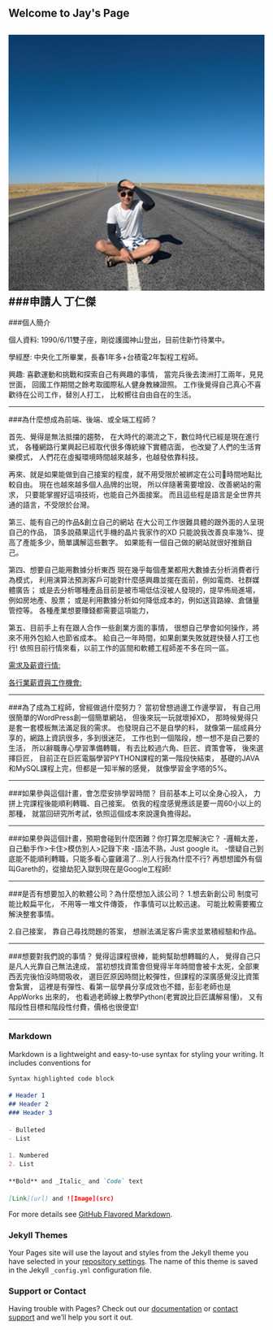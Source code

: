 ## Welcome to Jay's Page
![image](https://github.com/f789520/f789520.github.io/blob/bc50709644c50fb89984ce153f352ba932c2fa07/1021.png?raw=true)
###申請人
丁仁傑
------------------
###個人簡介 

個人資料: 
1990/6/11雙子座，剛從護國神山登出，目前住新竹待業中。

學經歷:
中央化工所畢業，長春1年多+台積電2年製程工程師。

興趣:
喜歡運動和挑戰和探索自己有興趣的事情，
當完兵後去澳洲打工兩年，見見世面，
回國工作期間之餘考取國際私人健身教練證照。
工作後覺得自己真心不喜歡待在公司工作，替別人打工，
比較嚮往自由自在的生活。


------------------

###為什麼想成為前端、後端、或全端工程師？

首先、覺得是無法抵擋的趨勢，
在大時代的潮流之下，數位時代已經是現在進行式，
各種網路行業興起已經取代很多傳統線下實體店面，
也改變了人們的生活育樂模式，
人們花在虛擬環境時間越來越多，也越發依靠科技。

再來、就是如果能做到自己接案的程度，就不用受限於被綁定在公司時間地點比較自由。
現在也越來越多個人品牌的出現，
所以伴隨著需要增設、改善網站的需求，
只要能掌握好這項技術，也能自己外面接案。
而且這些程是語言是全世界共通的語言，不受限於台灣。

第三、能有自己的作品&創立自己的網站
在大公司工作很難具體的跟外面的人呈現自己的作品，
頂多說蘋果這代手機的晶片我家作的XD
只能說我改善良率幾%、提高了產能多少，簡單講解這些數字。
如果能有一個自己做的網站就很好推銷自己。

第四、想要自己能用數據分析東西
現在幾乎每個產業都用大數據去分析消費者行為模式，
利用演算法預測客戶可能對什麼感興趣並擺在面前，例如電商、社群媒體廣告；
或是去分析哪種產品目前是被市場低估沒被人發現的，提早佈局進場，例如房地產、股票；
或是利用數據分析如何降低成本的，例如送貨路線、倉儲量管控等。
各種產業想要賺錢都需要這項能力，

第五、目前手上有在跟人合作一些創業方面的事情，
很想自己學會如何操作，將來不用外包給人也節省成本。
給自己一年時間，如果創業失敗就趕快替人打工也行!
依照目前行情來看，以前工作的區間和軟體工程師差不多在同一區。

[需求及薪資行情:](https://tw.alphacamp.co/blog/software-developer-salary-in-taiwan)

[各行業薪資與工作機會:](https://guide.104.com.tw/salary/topic?subject=jobsratio&type=worker&cat=all)

------------------
###為了成為工程師，曾經做過什麼努力？
當初曾想過邊工作邊學習，
有自己用很簡單的WordPress創一個簡單網站，
但後來玩一玩就壞掉XD，
那時候覺得只是套一套模板無法滿足我的需求。
也發現自己不是自學的料，
就像第一屆成員分享的，網路上資訊很多，多到很迷茫，
工作也到一個階段，想一想不是自己要的生活，
所以辭職專心學習準備轉職，
有去比較過六角、巨匠、資策會等，
後來選擇巨匠，
目前正在巨匠電腦學習PYTHON課程的第一階段快結束，
基礎的JAVA和MySQL課程上完，但都是一知半解的感覺，
就像學習金字塔的5%。

------------------
###如果參與這個計畫，會怎麼安排學習時間？
目前基本上可以全身心投入，
力拼上完課程後能順利轉職、自己接案。
依我的程度感覺應該是要一周60小以上的那種，
就當回研究所考試，依照這個成本來說還負擔得起。


------------------
###如果參與這個計畫，預期會碰到什麼困難？你打算怎麼解決它？
-邏輯太差，自己動手作>卡住>模仿別人>記錄下來
-語法不熟，Just google it。
-懷疑自己到底能不能順利轉職，只能多看心靈雞湯了…別人行我為什麼不行?
再想想國外有個叫Gareth的，從搶劫犯入獄到現在是Google工程師!


------------------
###是否有想要加入的軟體公司？為什麼想加入該公司？
1.想去新創公司
制度可能比較扁平化，
不用等一堆文件傳簽，
作事情可以比較迅速。
可能比較需要獨立解決整套事情。

2.自己接案，
靠自己尋找問題的答案，
想辦法滿足客戶需求並累積經驗和作品。

------------------
###想要對我們說的事情？
覺得這課程很棒，能夠幫助想轉職的人，
覺得自己只是凡人光靠自己無法達成，
當初想找資策會但覺得半年時間會被卡太死，全部東西丟完後怕沒時間吸收，
選巨匠原因時間比較彈性，但課程的深廣感覺沒比資策會紮實，
這裡是有彈性、看第一屆學員分享成效也不錯，彭彭老師也是AppWorks 出來的，
也看過老師線上教學Python(老實說比巨匠講解易懂)，
又有階段性目標和階段性付費，價格也很便宜!



------------------

### Markdown

Markdown is a lightweight and easy-to-use syntax for styling your writing. It includes conventions for

```markdown
Syntax highlighted code block

# Header 1
## Header 2
### Header 3

- Bulleted
- List

1. Numbered
2. List

**Bold** and _Italic_ and `Code` text

[Link](url) and ![Image](src)
```

For more details see [GitHub Flavored Markdown](https://guides.github.com/features/mastering-markdown/).

### Jekyll Themes

Your Pages site will use the layout and styles from the Jekyll theme you have selected in your [repository settings](https://github.com/f789520/f789520.github.io/settings/pages). The name of this theme is saved in the Jekyll `_config.yml` configuration file.

### Support or Contact

Having trouble with Pages? Check out our [documentation](https://docs.github.com/categories/github-pages-basics/) or [contact support](https://support.github.com/contact) and we’ll help you sort it out.
